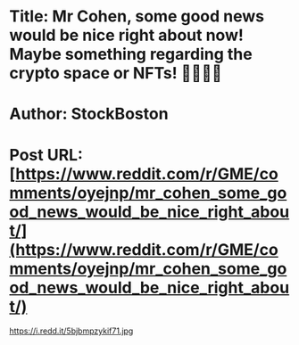 # Title: Mr Cohen, some good news would be nice right about now! Maybe something regarding the crypto space or NFTs! 💎🙌🏻💎
# Author: StockBoston
# Post URL: [https://www.reddit.com/r/GME/comments/oyejnp/mr_cohen_some_good_news_would_be_nice_right_about/](https://www.reddit.com/r/GME/comments/oyejnp/mr_cohen_some_good_news_would_be_nice_right_about/)


https://i.redd.it/5bjbmpzykif71.jpg